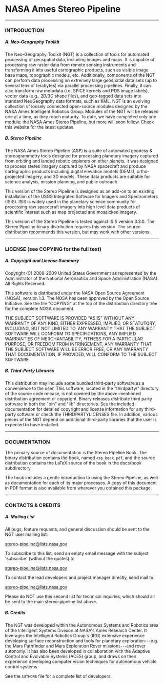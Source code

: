 # NASA Ames Stereo Pipeline

************************************************************************
### INTRODUCTION

##### A. Neo-Geography Toolkit

The Neo-Geography Toolkit (NGT) is a collection of tools for automated
processing of geospatial data, including images and maps. It is capable
of processing raw raster data from remote sensing instruments and
transforming it into useful cartographic products, such as visible image
base maps, topographic models, etc. Additionally, components of the NGT
can perform data processing on extremely large geospatial data sets (up
to several tens of terabytes) via parallel processing pipelines.
Finally, it can also transform raw metadata (i.e.  SPICE kernels and PDS
image labels), vector data (e.g., 2D/3D shape files), and geo-tagged
data sets into standard NeoGeography data formats, such as KML.  NGT is
an evolving collection of loosely connected open-source modules designed
by the NASA Ames Intelligent Robotics Group. Modules of the NGT will be
released one at a time, as they reach maturity. To date, we have
completed only one module: the NASA Ames Stereo Pipeline, but more will
soon follow. Check this website for the latest updates.

##### B. Stereo Pipeline

The NASA Ames Stereo Pipeline (ASP) is a suite of automated geodesy &
stereogrammetry tools designed for processing planetary imagery captured
from orbiting and landed robotic explorers on other planets. It was
designed to process stereo imagery captured by NASA spacecraft and
produce cartographic products including digital elevation models (DEMs),
ortho-projected imagery, and 3D models. These data products are suitable
for science analysis, mission planning, and public outreach.

This version of the Stereo Pipeline is designed as an add-on to an
existing installation of the USGS Integrated Software for Imagers and
Spectrometers (ISIS). ISIS is widely used in the planetary science
community for processing raw spacecraft imagery into high level data
products of scientific interest such as map projected and mosaicked
imagery.

This version of the Stereo Pipeline is tested against ISIS version
3.3.0. The Stereo Pipeline binary distribution requires this version.
The source distribution recommends this version, but may work with other
versions.

************************************************************************
### LICENSE (see COPYING for the full text)

##### A. Copyright and License Summary

Copyright (C) 2006-2009 United States Government as represented by the
Administrator of the National Aeronautics and Space Administration
(NASA).  All Rights Reserved.

This software is distributed under the NASA Open Source Agreement
(NOSA), version 1.3.  The NOSA has been approved by the Open Source
Initiative.  See the file "COPYING" at the top of the distribution
directory tree for the complete NOSA document.

THE SUBJECT SOFTWARE IS PROVIDED "AS IS" WITHOUT ANY WARRANTY OF ANY
KIND, EITHER EXPRESSED, IMPLIED, OR STATUTORY, INCLUDING, BUT NOT
LIMITED TO, ANY WARRANTY THAT THE SUBJECT SOFTWARE WILL CONFORM TO
SPECIFICATIONS, ANY IMPLIED WARRANTIES OF MERCHANTABILITY, FITNESS FOR
A PARTICULAR PURPOSE, OR FREEDOM FROM INFRINGEMENT, ANY WARRANTY THAT
THE SUBJECT SOFTWARE WILL BE ERROR FREE, OR ANY WARRANTY THAT
DOCUMENTATION, IF PROVIDED, WILL CONFORM TO THE SUBJECT SOFTWARE.

##### B. Third-Party Libraries

This distribution may include some bundled third-party software as a
convenience to the user.  This software, located in the "thirdparty/"
directory of the source code release, is not covered by the
above-mentioned distribution agreement or copyright. Binary releases
distribute third party software in both the "bin" and "lib"
directories. See the included documentation for detailed copyright
and license information for any third-party software or check the
THIRDPARTYLICENSES file.  In addition, various pieces of the NGT
depend on additional third-party libraries that the user is expected
to have installed.

************************************************************************
### DOCUMENTATION

The primary source of documentation is the Stereo Pipeline Book. The
binary distribution contains the book, named `asp_book.pdf`, and the
source distribution contains the LaTeX source of the book in the
docs/book subdirectory.

The book includes a gentle introduction to using the Stereo Pipeline, as
well as documentation for each of its major processes.  A copy of this
document in PDF format is also available from wherever you obtained this
package.

************************************************************************
### CONTACTS & CREDITS

##### A. Mailing List

All bugs, feature requests, and general discussion should be sent to
the NGT user mailing list:

  stereo-pipeline@lists.nasa.gov

To subscribe to this list, send an empty email message with the subject
'subscribe' (without the quotes) to

  stereo-pipeline@lists.nasa.gov

To contact the lead developers and project manager directly, send mail
to:

  stereo-pipeline@lists.nasa.gov

Please do NOT use this second list for technical inquiries, which
should all be sent to the main stereo-pipeline list above.

##### B. Credits

The NGT was developed within the Autonomous Systems and
Robotics area of the Intelligent Systems Division at NASA's Ames
Research Center.  It leverages the Intelligent Robotics Group's (IRG)
extensive experience developing surface reconstruction and tools for
planetary exploration---e.g. the Mars Pathfinder and Mars Exploration
Rover missions---and rover autonomy.  It has also been developed in
collaboration with the Adaptive Control and Evolvable Systems (ACES)
group, and draws on their experience developing computer vision
techniques for autonomous vehicle control systems.

See the `AUTHORS` file for a complete list of developers.
